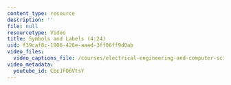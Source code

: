 ```yaml
---
content_type: resource
description: ''
file: null
resourcetype: Video
title: Symbols and Labels (4:24)
uid: f39caf8c-1906-426e-aaad-3ff06ff9d0ab
video_files:
  video_captions_file: /courses/electrical-engineering-and-computer-science/6-004-computation-structures-spring-2017/c10/c10s2/c10s2v2/symbols-and-labels-4-24-/3636264.vtt
video_metadata:
  youtube_id: CbcJFO6VtsY
---
```

